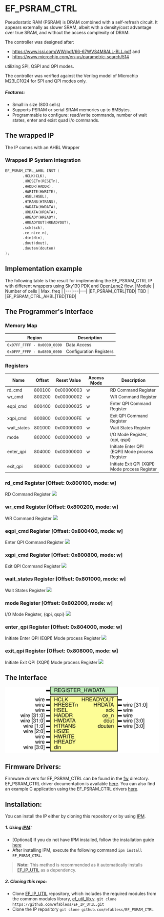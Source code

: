 # EF_PSRAM_CTRL

Pseudostatic RAM (PSRAM) is DRAM combined with a self-refresh circuit. 
    It appears externally as slower SRAM, albeit with a density/cost advantage 
    over true SRAM, and without the access complexity of DRAM.

The controller was designed after:
- https://www.issi.com/WW/pdf/66-67WVS4M8ALL-BLL.pdf and
- https://www.microchip.com/en-us/parametric-search/514

utilizing SPI, QSPI and QPI modes.

The controller was verified against the Verilog model of Microchip M23LC1024 for SPI and QPI modes only.

##### Features:
- Small in size (800 cells)
- Supports PSRAM or serial SRAM memories up to 8MBytes.
- Programmable to configure: read/write commands, number of wait states, enter and exist quad i/o commands.

## The wrapped IP


 The IP comes with an AHBL Wrapper

### Wrapped IP System Integration

```verilog
EF_PSRAM_CTRL_AHBL INST (
        .HCLK(CLK), 
        .HRESETn(RESETn), 
        .HADDR(HADDR), 
        .HWRITE(HWRITE), 
        .HSEL(HSEL), 
        .HTRANS(HTRANS), 
        .HWDATA(HWDATA),
        .HRDATA(HRDATA), 
        .HREADY(HREADY),
        .HREADYOUT(HREADYOUT),
        .sck(sck),
        .ce_n(ce_n),
        .din(din),
        .dout(dout),
        .douten(douten)
);
```

## Implementation example  

The following table is the result for implementing the EF_PSRAM_CTRL IP with different wrappers using Sky130 PDK and [OpenLane2](https://github.com/efabless/openlane2) flow.
|Module | Number of cells | Max. freq |
|---|---|---|
|EF_PSRAM_CTRL|TBD| TBD |
|EF_PSRAM_CTRL_AHBL|TBD|TBD|
## The Programmer's Interface

### Memory Map
|Region|Description|
|------|-----------|
|```0x07FF_FFFF - 0x0000_0000```| Data Access |
|```0x0FFF_FFFF - 0x0800_0000```| Configuration Registers|
### Registers

|Name|Offset|Reset Value|Access Mode|Description|
|---|---|---|---|---|
|rd_cmd|800100|0x00000003|w|RD Command Register|
|wr_cmd|800200|0x00000002|w|WR Command Register|
|eqpi_cmd|800400|0x00000035|w|Enter QPI Command Register|
|xqpi_cmd|800800|0x000000FE|w|Exit QPI Command Register|
|wait_states|801000|0x00000000|w|Wait States Register|
|mode|802000|0x00000000|w|I/O Mode Register, {qpi, qspi}|
|enter_qpi|804000|0x00000000|w|Initiate Enter QPI (EQPI) Mode process Register|
|exit_qpi|808000|0x00000000|w|Initiate Exit QPI (XQPI) Mode process Register|

### rd_cmd Register [Offset: 0x800100, mode: w]

RD Command Register
<img src="https://svg.wavedrom.com/{reg:[{name:'rd_cmd', bits:8},{bits: 24}], config: {lanes: 2, hflip: true}} "/>


### wr_cmd Register [Offset: 0x800200, mode: w]

WR Command Register
<img src="https://svg.wavedrom.com/{reg:[{name:'wr_cmd', bits:8},{bits: 24}], config: {lanes: 2, hflip: true}} "/>


### eqpi_cmd Register [Offset: 0x800400, mode: w]

Enter QPI Command Register
<img src="https://svg.wavedrom.com/{reg:[{name:'eqpi_cmd', bits:8},{bits: 24}], config: {lanes: 2, hflip: true}} "/>


### xqpi_cmd Register [Offset: 0x800800, mode: w]

Exit QPI Command Register
<img src="https://svg.wavedrom.com/{reg:[{name:'xqpi_cmd', bits:8},{bits: 24}], config: {lanes: 2, hflip: true}} "/>


### wait_states Register [Offset: 0x801000, mode: w]

Wait States Register
<img src="https://svg.wavedrom.com/{reg:[{name:'wait_states', bits:4},{bits: 28}], config: {lanes: 2, hflip: true}} "/>


### mode Register [Offset: 0x802000, mode: w]

I/O Mode Register, {qpi, qspi}
<img src="https://svg.wavedrom.com/{reg:[{name:'mode', bits:2},{bits: 30}], config: {lanes: 2, hflip: true}} "/>


### enter_qpi Register [Offset: 0x804000, mode: w]

Initiate Enter QPI (EQPI) Mode process Register
<img src="https://svg.wavedrom.com/{reg:[{name:'enter_qpi', bits:1},{bits: 31}], config: {lanes: 2, hflip: true}} "/>


### exit_qpi Register [Offset: 0x808000, mode: w]

Initiate Exit QPI (XQPI) Mode process Register
<img src="https://svg.wavedrom.com/{reg:[{name:'exit_qpi', bits:1},{bits: 31}], config: {lanes: 2, hflip: true}} "/>


## The Interface 
<img src="docs/_static/EF_PSRAM_CTRL_AHBL.svg" width="600"/>

## Firmware Drivers:
Firmware drivers for EF_PSRAM_CTRL can be found in the [fw](https://github.com/efabless/EF_PSRAM_CTRL/tree/main/fw) directory. EF_PSRAM_CTRL driver documentation  is available [here](https://github.com/efabless/EF_PSRAM_CTRL/blob/main/fw/README.md).
You can also find an example C application using the EF_PSRAM_CTRL drivers [here]().

## Installation:
You can install the IP either by cloning this repository or by using [IPM](https://github.com/efabless/IPM).
##### 1. Using [IPM](https://github.com/efabless/IPM):
- [Optional] If you do not have IPM installed, follow the installation guide [here](https://github.com/efabless/IPM/blob/main/README.md)
- After installing IPM, execute the following command ```ipm install EF_PSRAM_CTRL```.
> **Note:** This method is recommended as it automatically installs [EF_IP_UTIL](https://github.com/efabless/EF_IP_UTIL.git) as a dependency.
##### 2. Cloning this repo: 
- Clone [EF_IP_UTIL](https://github.com/efabless/EF_IP_UTIL.git) repository, which includes the required modules from the common modules library, [ef_util_lib.v](https://github.com/efabless/EF_IP_UTIL/blob/main/hdl/ef_util_lib.v).
```git clone https://github.com/efabless/EF_IP_UTIL.git```
- Clone the IP repository
```git clone github.com/efabless/EF_PSRAM_CTRL```